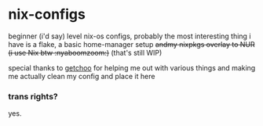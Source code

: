 # nix-configs

beginner (i'd say) level nix-os configs, probably the most interesting thing i have is a flake, a basic home-manager setup ~~andmy nixpkgs overlay to NUR (i use Nix btw :nyaboomzoom:)~~ (that's still WIP)

special thanks to [getchoo](https://github.com/getchoo/) for helping me out with various things and making me actually clean my config and place it here

### trans rights?
yes. 
